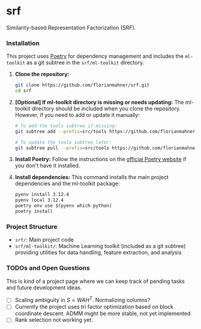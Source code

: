 # srf

Similarity-based Representation Factorization (SRF).

### Installation


This project uses [Poetry](https://python-poetry.org/) for dependency management and includes the `ml-toolkit` as a git subtree in the `srf/ml-toolkit` directory.

1.  **Clone the repository:**
    ```bash
    git clone https://github.com/florianmahner/srf.git
    cd srf
    ```

2.  **[Optional] If ml-toolkit directory is missing or needs updating:**
    The ml-toolkit directory should be included when you clone the repository. However, if you need to add or update it manually:
    ```bash
    # To add the tools subtree if missing:
    git subtree add --prefix=src/tools https://github.com/florianmahner/tools.git main --squash

    # To update the tools subtree later:
    git subtree pull --prefix=src/tools https://github.com/florianmahner/tools.git main --squash
    ```

3.  **Install Poetry:**
    Follow the instructions on the [official Poetry website](https://python-poetry.org/docs/#installation) if you don't have it installed.

4.  **Install dependencies:**
    This command installs the main project dependencies and the ml-toolkit package:
    ```bash
    pyenv install 3.12.4
    pyenv local 3.12.4
    poetry env use $(pyenv which python)
    poetry install
    ```

### Project Structure

- `srf/`: Main project code
- `srf/ml-toolkit/`: Machine Learning toolkit (included as a git subtree) providing utilities for data handling, feature extraction, and analysis

### TODOs and Open Questions

This is kind of a project page where we can keep track of pending tasks and future development ideas.

- [ ] Scaling ambiguity in $S = W A H^T$. Normalizing columns?
- [ ] Currently the project uses tri factor optimization based on block coordinate descent. ADMM might be more stable, not yet implemented
- [ ] Rank selection not working yet.
